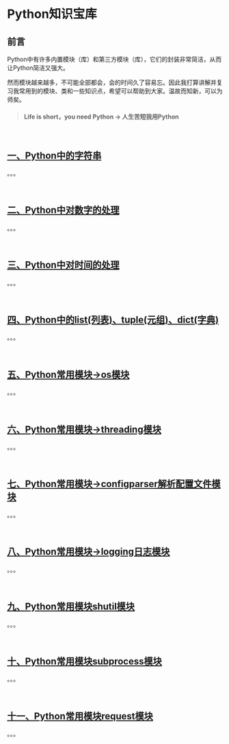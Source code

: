 # Python知识宝库

## 前言

Python中有许多内置模块（库）和第三方模块（库），它们的封装非常简洁，从而让Python简洁又强大。

然而模块越来越多，不可能全部都会，会的时间久了容易忘。因此我打算讲解并复习我常用到的模块、类和一些知识点，希望可以帮助到大家。温故而知新，可以为师矣。

> #### Life is short，you need Python  →  人生苦短我用Python

<br/>

## [一、Python中的字符串](./Python中字符串.md)

。。。

<br/>

## [二、Python中对数字的处理]()

。。。

<br/>

## [三、Python中对时间的处理]()

。。。

<br/>

## [四、Python中的list(列表)、tuple(元组)、dict(字典)]()

。。。

<br/>

## [五、Python常用模块→os模块]()

。。。

<br/>

## [六、Python常用模块→threading模块]()

。。。

<br/>

## [七、Python常用模块→configparser解析配置文件模块]()

。。。

<br/>

## [八、Python常用模块→logging日志模块]()

。。。

<br/>

## [九、Python常用模块shutil模块]()

。。。

<br/>

## [十、Python常用模块subprocess模块]()

。。。

<br/>

## [十一、Python常用模块request模块]()

。。。

<br/>